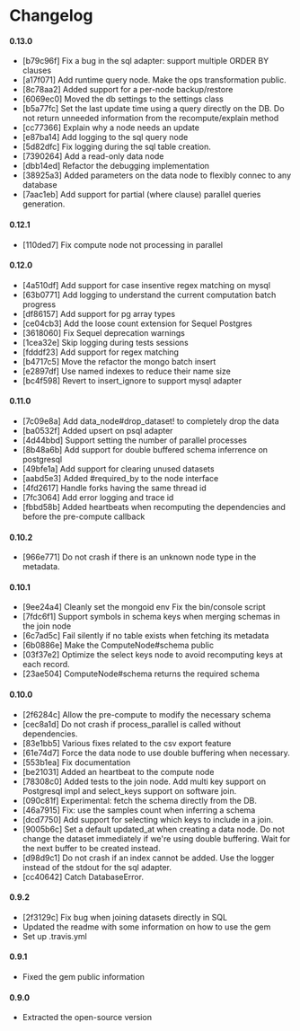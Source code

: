 # Changelog


#### 0.13.0
- [b79c96f] Fix a bug in the sql adapter: support multiple ORDER BY clauses
- [a17f071] Add runtime query node. Make the ops transformation public.
- [8c78aa2] Added support for a per-node backup/restore
- [6069ec0] Moved the db settings to the settings class
- [b5a77fc] Set the last update time using a query directly on the DB. Do not return unneeded information from the recompute/explain method
- [cc77366] Explain why a node needs an update
- [e87ba14] Add logging to the sql query node
- [5d82dfc] Fix logging during the sql table creation.
- [7390264] Add a read-only data node
- [dbb14ed] Refactor the debugging implementation
- [38925a3] Added parameters on the data node to flexibly connec to any database
- [7aac1eb] Add support for partial (where clause) parallel queries generation.

#### 0.12.1
- [110ded7] Fix compute node not processing in parallel

#### 0.12.0
- [4a510df] Add support for case insentive regex matching on mysql
- [63b0771] Add logging to understand the current computation batch progress
- [df86157] Add support for pg array types
- [ce04cb3] Add the loose count extension for Sequel Postgres
- [3618060] Fix Sequel deprecation warnings
- [1cea32e] Skip logging during tests sessions
- [fdddf23] Add support for regex matching
- [b4717c5] Move the refactor the mongo batch insert
- [e2897df] Use named indexes to reduce their name size
- [bc4f598] Revert to insert_ignore to support mysql adapter

#### 0.11.0
- [7c09e8a] Add data_node#drop_dataset! to completely drop the data
- [ba0532f] Added upsert on psql adapter
- [4d44bbd] Support setting the number of parallel processes
- [8b48a6b] Add support for double buffered schema inferrence on postgresql
- [49bfe1a] Add support for clearing unused datasets
- [aabd5e3] Added #required_by to the node interface
- [4fd2617] Handle forks having the same thread id
- [7fc3064] Add error logging and trace id
- [fbbd58b] Added heartbeats when recomputing the dependencies and before the pre-compute callback

#### 0.10.2
- [966e771] Do not crash if there is an unknown node type in the metadata.

#### 0.10.1
- [9ee24a4] Cleanly set the mongoid env Fix the bin/console script
- [7fdc6f1] Support symbols in schema keys when merging schemas in the join node
- [6c7ad5c] Fail silently if no table exists when fetching its metadata
- [6b0886e] Make the ComputeNode#schema public
- [03f37e2] Optimize the select keys node to avoid recomputing keys at each record.
- [23ae504] ComputeNode#schema returns the required schema

#### 0.10.0
- [2f6284c] Allow the pre-compute to modify the necessary schema
- [cec8a1d] Do not crash if process_parallel is called without dependencies.
- [83e1bb5] Various fixes related to the csv export feature
- [61e74d7] Force the data node to use double buffering when necessary.
- [553b1ea] Fix documentation
- [be21031] Added an heartbeat to the compute node
- [78308c0] Added tests to the join node. Add multi key support on Postgresql impl and select_keys support on software join.
- [090c81f] Experimental: fetch the schema directly from the DB.
- [46a7915] Fix: use the samples count when inferring a schema
- [dcd7750] Add support for selecting which keys to include in a join.
- [9005b6c] Set a default updated_at when creating a data node. Do not change the dataset immediately if we're using double buffering. Wait for the next buffer to be created instead.
- [d98d9c1] Do not crash if an index cannot be added. Use the logger instead of the stdout for the sql adapter.
- [cc40642] Catch DatabaseError.

#### 0.9.2
- [2f3129c] Fix bug when joining datasets directly in SQL
- Updated the readme with some information on how to use the gem
- Set up .travis.yml

#### 0.9.1
- Fixed the gem public information

#### 0.9.0
- Extracted the open-source version

